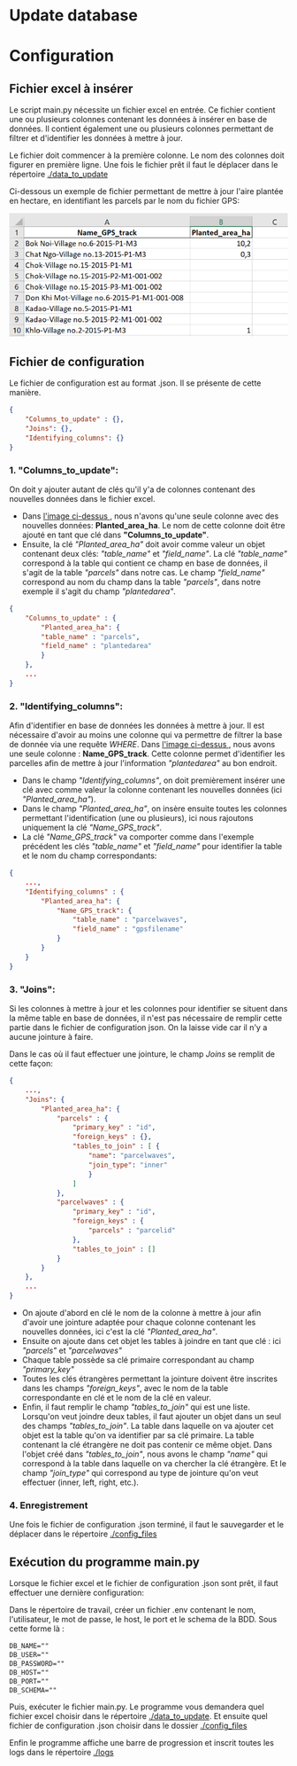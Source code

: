 # Update database 

# Configuration

## Fichier excel à insérer

Le script main.py nécessite un fichier excel en entrée. Ce fichier contient une ou plusieurs colonnes contenant les données à insérer en base de données. Il contient également une ou plusieurs colonnes permettant de filtrer et d'identifier les données à mettre à jour. 

Le fichier doit commencer à la première colonne. Le nom des colonnes doit figurer en première ligne. Une fois le fichier prêt il faut le déplacer dans le répertoire [./data_to_update](./data_to_update)

Ci-dessous un exemple de fichier permettant de mettre à jour l'aire plantée en hectare, en identifiant les parcels par le nom du fichier GPS:

![Excel file image](img/excel_capture.PNG)

## Fichier de configuration

Le fichier de configuration est au format .json. Il se présente de cette manière.

```json
{
	"Columns_to_update" : {},
	"Joins": {},
	"Identifying_columns": {}
}
```
### 1. "Columns_to_update":

On doit y ajouter autant de clés qu'il y'a de colonnes contenant des nouvelles données dans le fichier excel. 

- Dans [l'image ci-dessus ](##Fichier-excel-à-insérer), nous n'avons qu'une seule colonne avec des nouvelles données: **Planted_area_ha**. Le nom de cette colonne doit être ajouté en tant que clé dans **"Columns_to_update"**. 
- Ensuite, la clé *"Planted_area_ha"* doit avoir comme valeur un objet contenant deux clés: *"table_name"* et *"field_name"*. 
La clé *"table_name"* correspond à la table qui contient ce champ en base de données, il s'agit de la table *"parcels"* dans notre cas. 
Le champ *"field_name"* correspond au nom du champ dans la table *"parcels"*, dans notre exemple il s'agit du champ *"plantedarea"*.

```json
{
	"Columns_to_update" : {
		"Planted_area_ha": {
		"table_name" : "parcels",
		"field_name" : "plantedarea"
		}
	}, 
	...
}
```
### 2. "Identifying_columns":

Afin d'identifier en base de données les données à mettre à jour. Il est nécessaire d'avoir au moins une colonne qui va permettre de filtrer la base de donnée via une requête *WHERE*. Dans [l'image ci-dessus ](##Fichier-excel-à-insérer), nous avons une seule colonne : **Name_GPS_track**. Cette colonne permet d'identifier les parcelles afin de mettre à jour l'information *"plantedarea"* au bon endroit. 

- Dans le champ *"Identifying_columns"*, on doit premièrement insérer une clé avec comme valeur la colonne contenant les nouvelles données (ici *"Planted_area_ha"*).
- Dans le champ *"Planted_area_ha"*, on insère ensuite toutes les colonnes permettant l'identification (une ou plusieurs), ici nous rajoutons uniquement la clé *"Name_GPS_track"*. 
- La clé *"Name_GPS_track"* va comporter comme dans l'exemple précédent les clés *"table_name"* et *"field_name"* pour identifier la table et le nom du champ correspondants:

```json
{
	...,
	"Identifying_columns" : {
		"Planted_area_ha": {
			"Name_GPS_track": {
				"table_name" : "parcelwaves",
				"field_name" : "gpsfilename"
			}
		}
	}
}
```
### 3. "Joins":

Si les colonnes à mettre à jour et les colonnes pour identifier se situent dans la même table en base de données, il n'est pas nécessaire de remplir cette partie dans le fichier de configuration json. On la laisse vide car il n'y a aucune jointure à faire.

Dans le cas où il faut effectuer une jointure, le champ *Joins* se remplit de cette façon:

```json
{
	...,
	"Joins": {
		"Planted_area_ha": {
			"parcels" : {
				"primary_key" : "id",
				"foreign_keys" : {},
				"tables_to_join" : [ {
					"name": "parcelwaves",
					"join_type": "inner"
					}
				]
			},
			"parcelwaves" : {
				"primary_key" : "id",
				"foreign_keys" : {
					"parcels" : "parcelid"
				},
				"tables_to_join" : []
			}
		}
	},
	...
}
```

- On ajoute d'abord en clé le nom de la colonne à mettre à jour afin d'avoir une jointure adaptée pour chaque colonne contenant les nouvelles données, ici c'est la clé *"Planted_area_ha"*.
- Ensuite on ajoute dans cet objet les tables à joindre en tant que clé : ici *"parcels"* et *"parcelwaves"*
- Chaque table possède sa clé primaire correspondant au champ *"primary_key"*
- Toutes les clés étrangères permettant la jointure doivent être inscrites dans les champs *"foreign_keys"*, avec le nom de la table correspondante en clé et le nom de la clé en valeur.
- Enfin, il faut remplir le champ *"tables_to_join"* qui est une liste. Lorsqu'on veut joindre deux tables, il faut ajouter un objet dans un seul des champs *"tables_to_join"*. La table dans laquelle on va ajouter cet objet est la table qu'on va identifier par sa clé primaire. La table contenant la clé étrangère ne doit pas contenir ce même objet. Dans l'objet créé dans *"tables_to_join"*, nous avons le champ *"name"* qui correspond à la table dans laquelle on va chercher la clé étrangère. Et le champ *"join_type"* qui correspond au type de jointure qu'on veut effectuer (inner, left, right, etc.).

### 4. Enregistrement

Une fois le fichier de configuration .json terminé, il faut le sauvegarder et le déplacer dans le répertoire [./config_files](./config_files)

## Exécution du programme main.py

Lorsque le fichier excel et le fichier de configuration .json sont prêt, il faut effectuer une dernière configuration:

Dans le répertoire de travail, créer un fichier .env contenant le nom, l'utilisateur, le mot de passe, le host, le port et le schema de la BDD. Sous cette forme là :

```docker
DB_NAME=""
DB_USER=""
DB_PASSWORD=""
DB_HOST=""
DB_PORT=""
DB_SCHEMA=""
```
Puis, exécuter le fichier main.py. Le programme vous demandera quel fichier excel choisir dans le répertoire [./data_to_update](./data_to_update). Et ensuite quel fichier de configuration .json choisir dans le dossier [./config_files](./config_files)

Enfin le programme affiche une barre de progression et inscrit toutes les logs dans le répertoire [./logs](./logs)
